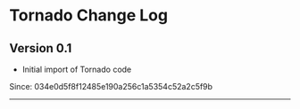 # Tornado Change Log

## Version 0.1

 * Initial import of Tornado code

Since: 034e0d5f8f12485e190a256c1a5354c52a2c5f9b

----------
